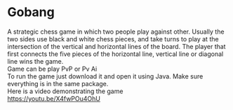 # Gobang
A strategic chess game in which two people play against other. Usually the two sides use black and white chess pieces, and take turns to play at the intersection of the vertical and horizontal lines of the board. The player that first connects the five pieces of the horizontal line, vertical line or diagonal line wins the game.     
Game can be play PvP or Pv Ai     
To run the game just download it and open it using Java. Make sure everything is in the same package.                                         
Here is a video demonstrating the game                                          
https://youtu.be/X4fwPOu4OhU
